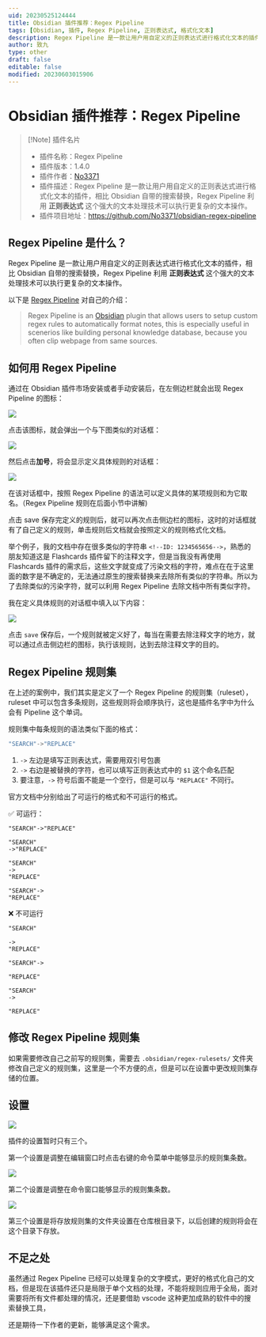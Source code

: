 ```yaml
---
uid: 20230525124444
title: Obsidian 插件推荐：Regex Pipeline
tags: [Obsidian, 插件, Regex Pipeline, 正则表达式, 格式化文本]
description: Regex Pipeline 是一款让用户用自定义的正则表达式进行格式化文本的插件，相比 Obsidian 自带的搜索替换，Regex Pipeline 利用正则表达式这个强大的文本处理技术可以执行更复杂的文本操作。
author: 致九
type: other
draft: false
editable: false
modified: 20230603015906
---
```


# Obsidian 插件推荐：Regex Pipeline

> [!Note] 插件名片
> - 插件名称：Regex Pipeline
> - 插件版本：1.4.0
> - 插件作者：[No3371](https://github.com/No3371)
> - 插件描述：Regex Pipeline 是一款让用户用自定义的正则表达式进行格式化文本的插件，相比 Obsidian 自带的搜索替换，Regex Pipeline 利用 **正则表达式** 这个强大的文本处理技术可以执行更复杂的文本操作。
> - 插件项目地址：<https://github.com/No3371/obsidian-regex-pipeline>

## Regex Pipeline 是什么？

Regex Pipeline 是一款让用户用自定义的正则表达式进行格式化文本的插件，相比 Obsidian 自带的搜索替换，Regex Pipeline 利用 **正则表达式** 这个强大的文本处理技术可以执行更复杂的文本操作。

以下是 [Regex Pipeline](https://github.com/No3371/obsidian-regex-pipeline) 对自己的介绍：

> Regex Pipeline is an [Obsidian](https://obsidian.md/) plugin that allows users to setup custom regex rules to automatically format notes, this is especially useful in scenerios like building personal knowledge database, because you often clip webpage from same sources.

## 如何用 Regex Pipeline

通过在 Obsidian 插件市场安装或者手动安装后，在左侧边栏就会出现 Regex Pipeline 的图标：

![](https://cdn.pkmer.cn/images/Pasted%20image%2020230525124727.png!pkmer)

点击该图标，就会弹出一个与下图类似的对话框：

![](https://cdn.pkmer.cn/images/Pasted%20image%2020230525124749.png!pkmer)

然后点击**加号**，将会显示定义具体规则的对话框：

![](https://cdn.pkmer.cn/images/Pasted%20image%2020230525124804.png!pkmer)

在该对话框中，按照 Regex Pipeline 的语法可以定义具体的某项规则和为它取名。（Regex Pipeline 规则在后面小节中讲解)

点击 save 保存完定义的规则后，就可以再次点击侧边栏的图标，这时的对话框就有了自己定义的规则，单击规则后文档就会按照定义的规则格式化文档。

举个例子，我的文档中存在很多类似的字符串 `<!--ID: 1234565656-->`，熟悉的朋友知道这是 Flashcards 插件留下的注释文字，但是当我没有再使用 Flashcards 插件的需求后，这些文字就变成了污染文档的字符，难点在在于这里面的数字是不确定的，无法通过原生的搜索替换来去除所有类似的字符串。所以为了去除类似的污染字符，就可以利用 Regex Pipeline 去除文档中所有类似字符。

我在定义具体规则的对话框中填入以下内容：

![](https://cdn.pkmer.cn/images/Pasted%20image%2020230525124825.png!pkmer)

点击 `save` 保存后，一个规则就被定义好了，每当在需要去除注释文字的地方，就可以通过点击侧边栏的图标，执行该规则，达到去除注释文字的目的。

## Regex Pipeline 规则集

在上述的案例中，我们其实是定义了一个 Regex Pipeline 的规则集（ruleset），ruleset 中可以包含多条规则，这些规则将会顺序执行，这也是插件名字中为什么会有 Pipeline 这个单词。

规则集中每条规则的语法类似下面的格式：

```js
"SEARCH"->"REPLACE"
```

1. `->` 左边是填写正则表达式，需要用双引号包裹
2. `->` 右边是被替换的字符，也可以填写正则表达式中的 `$1` 这个命名匹配
3. 要注意，`->` 符号后面不能是一个空行，但是可以与 `"REPLACE"` 不同行。

官方文档中分别给出了可运行的格式和不可运行的格式。

✅ 可运行：

```
"SEARCH"->"REPLACE"
```

```
"SEARCH"
->"REPLACE"
```

```
"SEARCH"
->
"REPLACE"
```

```
"SEARCH"->
"REPLACE"
```

❌ 不可运行

```
"SEARCH"

->
"REPLACE"
```

```
"SEARCH"->

"REPLACE"
```

```
"SEARCH"
->

"REPLACE"
```

## 修改 Regex Pipeline 规则集

如果需要修改自己之前写的规则集，需要去 `.obsidian/regex-rulesets/` 文件夹修改自己定义的规则集，这里是一个不方便的点，但是可以在设置中更改规则集存储的位置。

## 设置

![](https://cdn.pkmer.cn/images/Pasted%20image%2020230525124844.png!pkmer)

插件的设置暂时只有三个。

第一个设置是调整在编辑窗口时点击右键的命令菜单中能够显示的规则集条数。

![](https://cdn.pkmer.cn/images/Pasted%20image%2020230525124902.png!pkmer)

第二个设置是调整在命令窗口能够显示的规则集条数。

![](https://cdn.pkmer.cn/images/Pasted%20image%2020230525124911.png!pkmer)

第三个设置是将存放规则集的文件夹设置在仓库根目录下，以后创建的规则将会在这个目录下存放。

## 不足之处

虽然通过 Regex Pipeline 已经可以处理复杂的文字模式，更好的格式化自己的文档，但是现在该插件还只是局限于单个文档的处理，不能将规则应用于全局，面对需要将所有文件都处理的情况，还是要借助 vscode 这种更加成熟的软件中的搜索替换工具，

还是期待一下作者的更新，能够满足这个需求。